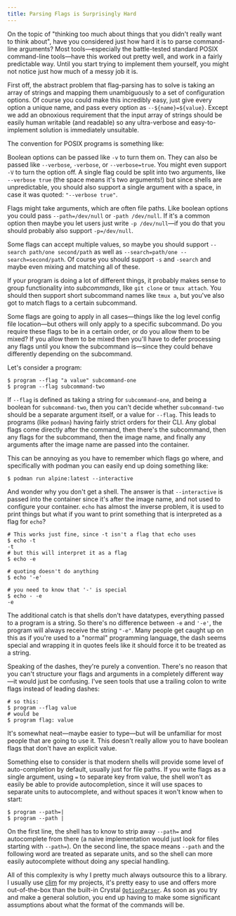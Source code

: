 ```yaml
---
title: Parsing Flags is Surprisingly Hard
---
```


On the topic of "thinking too much about things that you didn't really want to think about", have you considered just how hard it is to parse command-line arguments? Most tools—especially the battle-tested standard POSIX command-line tools—have this worked out pretty well, and work in a fairly predictable way. Until you start trying to implement them yourself, you might not notice just how much of a messy job it is.

First off, the abstract problem that flag-parsing has to solve is taking an array of strings and mapping them unambiguously to a set of configuration options. Of course you could make this incredibly easy, just give every option a unique name, and pass every option as `--${name}=${value}`. Except we add an obnoxious requirement that the input array of strings should be easily human writable (and readable) so any ultra-verbose and easy-to-implement solution is immediately unsuitable.

The convention for POSIX programs is something like:

Boolean options can be passed like `-v` to turn them on. They can also be passed like `--verbose`, `-verbose`, or `--verbose=true`. You might even support `-V` to turn the option off. A single flag could be split into two arguments, like `--verbose true` (the space means it's two arguments!) but since shells are unpredictable, you should also support a single argument with a space, in case it was quoted: `"--verbose true"`.

Flags might take arguments, which are often file paths. Like boolean options you could pass `--path=/dev/null` or `-path /dev/null`. If it's a common option then maybe you let users just write `-p /dev/null`—if you do that you should probably also support `-p=/dev/null`.

Some flags can accept multiple values, so maybe you should support `--search path/one second/path` as well as `--search=path/one --search=second/path`. Of course you should support `-s` and `-search` and maybe even mixing and matching all of these.

If your program is doing a lot of different things, it probably makes sense to group functionality into _subcommands_, like `git clone` or `tmux attach`. You should then support short subcommand names like `tmux a`, but you've also got to match flags to a certain subcommand.

Some flags are going to apply in all cases—things like the log level config file location—but others will only apply to a specific subcommand. Do you require these flags to be in a certain order, or do you allow them to be mixed? If you allow them to be mixed then you'll have to defer processing any flags until you know the subcommand is—since they could behave differently depending on the subcommand.

Let's consider a program:

```shell
$ program --flag "a value" subcommand-one
$ program --flag subcommand-two
```

If `--flag` is defined as taking a string for `subcommand-one`, and being a boolean for `subcommand-two`, then you can't decide whether `subcommand-two` should be a separate argument itself, or a value for `--flag`. This leads to programs (like `podman`) having fairly strict orders for their CLI. Any global flags come directly after the command, then there's the subcommand, then any flags for the subcommand, then the image name, and finally any arguments after the image name are passed into the container.

This can be annoying as you have to remember which flags go where, and specifically with podman you can easily end up doing something like:

```shell
$ podman run alpine:latest --interactive
```

And wonder why you don't get a shell. The answer is that `--interactive` is passed into the container since it's after the image name, and not used to configure your container. `echo` has almost the inverse problem, it is used to print things but what if you want to print something that is interpreted as a flag for `echo`?

```shell
# This works just fine, since -t isn't a flag that echo uses
$ echo -t
-t
# but this will interpret it as a flag
$ echo -e

# quoting doesn't do anything
$ echo '-e'

# you need to know that '-' is special
$ echo - -e
-e
```

The additional catch is that shells don't have datatypes, everything passed to a program is a string. So there's no difference between  `-e` and `'-e'`, the program will always receive the string `"-e"`. Many people get caught up on this as if you're used to a "normal" programming language, the dash seems special and wrapping it in quotes feels like it should force it to be treated as a string.

Speaking of the dashes, they're purely a convention. There's no reason that you can't structure your flags and arguments in a completely different way—it would just be confusing. I've seen tools that use a trailing colon to write flags instead of leading dashes:

```shell
# so this:
$ program --flag value
# would be
$ program flag: value
```

It's somewhat neat—maybe easier to type—but will be unfamiliar for most people that are going to use it. This doesn't really allow you to have boolean flags that don't have an explicit value.

Something else to consider is that modern shells will provide some level of auto-completion by default, usually just for file paths. If you write flags as a single argument, using `=` to separate key from value, the shell won't as easily be able to provide autocompletion, since it will use spaces to separate units to autocomplete, and without spaces it won't know when to start:

```shell
$ program --path=|
$ program --path |
```

On the first line, the shell has to know to strip away `--path=` and autocomplete from there (a naive implementation would just look for files starting with `--path=`). On the second line, the space means `--path` and the following word are treated as separate units, and so the shell can more easily autocomplete without doing any special handling.

All of this complexity is why I pretty much always outsource this to a library. I usually use [clim](https://github.com/at-grandpa/clim) for my projects, it's pretty easy to use and offers more out-of-the-box than the built-in Crystal [`OptionParser`](https://crystal-lang.org/api/1.10.1/OptionParser.html). As soon as you try and make a general solution, you end up having to make some significant assumptions about what the format of the commands will be.
